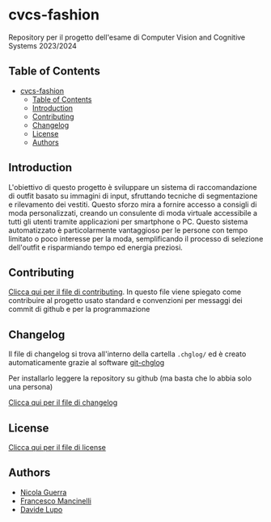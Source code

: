 # cvcs-fashion
Repository per il progetto dell'esame di Computer Vision and Cognitive Systems 2023/2024

## Table of Contents

- [cvcs-fashion](#cvcs-fashion)
  - [Table of Contents](#table-of-contents)
  - [Introduction](#introduction)
  - [Contributing](#contributing)
  - [Changelog](#changelog)
  - [License](#license)
  - [Authors](#authors)

## Introduction

L'obiettivo di questo progetto è sviluppare un sistema di raccomandazione di outfit basato su immagini di input, sfruttando tecniche di segmentazione e rilevamento dei vestiti. Questo sforzo mira a fornire accesso a consigli di moda personalizzati, creando un consulente di moda virtuale accessibile a tutti gli utenti tramite applicazioni per smartphone o PC. Questo sistema automatizzato è particolarmente vantaggioso per le persone con tempo limitato o poco interesse per la moda, semplificando il processo di selezione dell'outfit e risparmiando tempo ed energia preziosi.

## Contributing

[Clicca qui per il file di contributing](./CONTRIBUTING.md). In questo file viene spiegato come contribuire al progetto usato standard e convenzioni per messaggi dei commit di github e per la programmazione

## Changelog

Il file di changelog si trova all'interno della cartella `.chglog/` ed è creato automaticamente grazie al software [git-chglog](https://github.com/git-chglog/git-chglog)

Per installarlo leggere la repository su github (ma basta che lo abbia solo una persona)

[Clicca qui per il file di changelog](./CHANGELOG.md)

## License

[Clicca qui per il file di license](./LICENSE.md)

## Authors

- [Nicola Guerra](https://github.com/Ng2k)
- [Francesco Mancinelli](https://github.com/agente2305)
- [Davide Lupo](https://github.com/davidel01)
